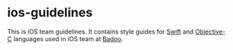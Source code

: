 # ios-guidelines

This is iOS team guidelines. It contains style guides for [Swift](swift/README.markdown) and [Objective-C](objective-c/README.md) languages used in iOS team at [Badoo](https://github.com/badoo).
